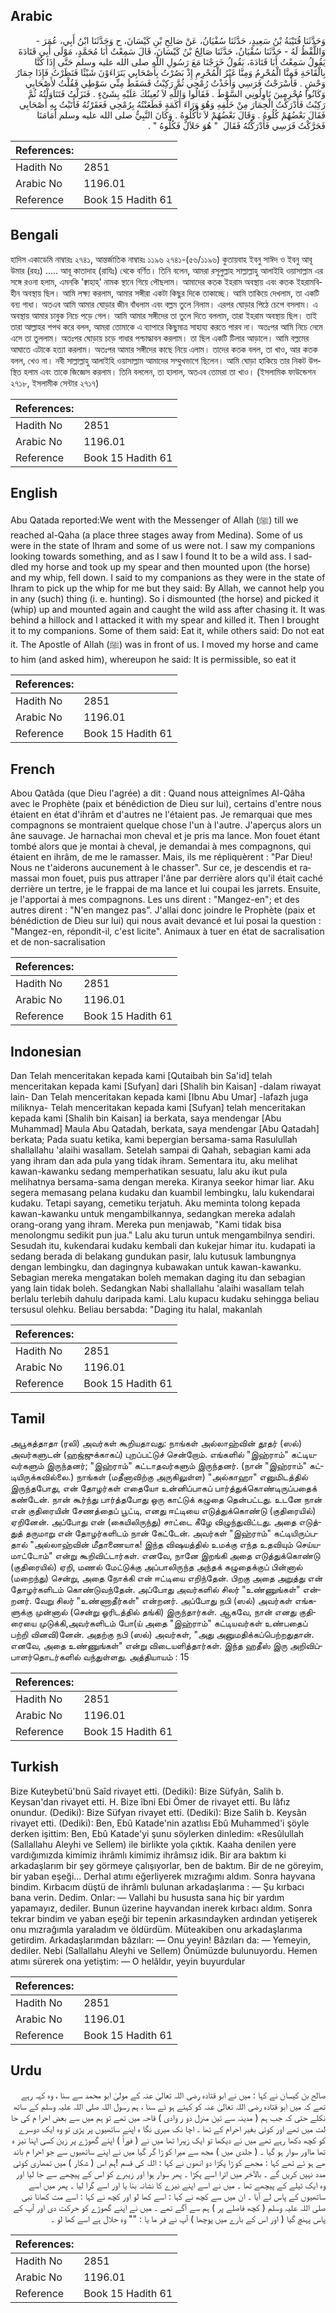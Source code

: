## Arabic


<div dir="rtl" lang="ar" style={{fontSize:'larger',backgroundColor:'#f8f9fa',padding:20}}>
وَحَدَّثَنَا قُتَيْبَةُ بْنُ سَعِيدٍ، حَدَّثَنَا سُفْيَانُ، عَنْ صَالِحِ بْنِ كَيْسَانَ، ح وَحَدَّثَنَا ابْنُ أَبِي، عُمَرَ - وَاللَّفْظُ لَهُ - حَدَّثَنَا سُفْيَانُ، حَدَّثَنَا صَالِحُ بْنُ كَيْسَانَ، قَالَ سَمِعْتُ أَبَا مُحَمَّدٍ، مَوْلَى أَبِي قَتَادَةَ يَقُولُ سَمِعْتُ أَبَا قَتَادَةَ، يَقُولُ خَرَجْنَا مَعَ رَسُولِ اللَّهِ صلى الله عليه وسلم حَتَّى إِذَا كُنَّا بِالْقَاحَةِ فَمِنَّا الْمُحْرِمُ وَمِنَّا غَيْرُ الْمُحْرِمِ إِذْ بَصُرْتُ بِأَصْحَابِي يَتَرَاءَوْنَ شَيْئًا فَنَظَرْتُ فَإِذَا حِمَارُ وَحْشٍ ‏.‏ فَأَسْرَجْتُ فَرَسِي وَأَخَذْتُ رُمْحِي ثُمَّ رَكِبْتُ فَسَقَطَ مِنِّي سَوْطِي فَقُلْتُ لأَصْحَابِي وَكَانُوا مُحْرِمِينَ نَاوِلُونِي السَّوْطَ ‏.‏ فَقَالُوا وَاللَّهِ لاَ نُعِينُكَ عَلَيْهِ بِشَىْءٍ ‏.‏ فَنَزَلْتُ فَتَنَاوَلْتُهُ ثُمَّ رَكِبْتُ فَأَدْرَكْتُ الْحِمَارَ مِنْ خَلْفِهِ وَهُوَ وَرَاءَ أَكَمَةٍ فَطَعَنْتُهُ بِرُمْحِي فَعَقَرْتُهُ فَأَتَيْتُ بِهِ أَصْحَابِي فَقَالَ بَعْضُهُمْ كُلُوهُ ‏.‏ وَقَالَ بَعْضُهُمْ لاَ تَأْكُلُوهُ ‏.‏ وَكَانَ النَّبِيُّ صلى الله عليه وسلم أَمَامَنَا فَحَرَّكْتُ فَرَسِي فَأَدْرَكْتُهُ فَقَالَ ‏ "‏ هُوَ حَلاَلٌ فَكُلُوهُ ‏"‏ ‏.‏
</div>
<div style={{backgroundColor:'#f8f9fa',padding:20, marginBottom: 10}}><table> <thead> <tr> <th>References:</th> <th></th> </tr> </thead> <tbody><tr><td>Hadith No</td><td>2851</td></tr><tr><td>Arabic No</td><td>1196.01</td></tr><tr><td>Reference</td><td>Book 15 Hadith 61</td></tr></tbody></table></div>

## Bengali


<div dir="ltr" lang="bn" style={{fontSize:'larger',backgroundColor:'#f8f9fa',padding:20}}>
হাদিস একাডেমি নাম্বারঃ ২৭৪১, আন্তর্জাতিক নাম্বারঃ ১১৯৬ ২৭৪১-(৫৬/১১৯৬) কুতায়বাহ ইবনু সাঈদ ও ইবনু আবূ উমার (রহঃ) ..... আবূ কাতাদাহ (রাযিঃ) থেকে বর্ণিত। তিনি বলেন, আমরা রসূলুল্লাহ সাল্লাল্লাহু আলাইহি ওয়াসাল্লাম এর সঙ্গে রওনা হলাম, এমনকি 'ক্বাহাহ্' নামক স্থানে গিয়ে পৌছলাম। আমাদের কতক ইহরাম অবস্থায় এবং কতক ইহরামবিহীন অবস্থায় ছিল। আমি লক্ষ্য করলাম, আমার সঙ্গীরা একটা কিছুর দিকে তাকাচ্ছে। আমি তাকিয়ে দেখলাম, তা একটি বন্য গাধা। অতএব আমি আমার ঘোড়ার জীন বাঁধলাম এবং বল্লম তুলে নিলাম। এরপর ঘোড়ার পিঠে চেপে বসলাম। এ অবস্থায় আমার চাবুক নিচে পড়ে গেল। আমি আমার সঙ্গীদের তা তুলে দিতে বললাম, তারা ইহরাম অবস্থায় ছিল। তাই তারা আল্লাহর শপথ করে বলল, আমরা তোমাকে এ ব্যাপারে কিছুমাত্র সাহায্য করতে পারব না। অতঃপর আমি নিচে নেমে এসে তা তুললাম। অতঃপর ঘোড়ায় চড়ে গাধার পশ্চাদ্ধাবন করলাম। তা ছিল একটি টিলার আড়ালে। আমি বল্লমের আঘাতে এটাকে হত্যা করলাম। অতঃপর আমার সঙ্গীদের কাছে নিয়ে এলাম। তাদের কতক বলল, তা খাও, আর কতক বলল, খেও না। নবী সাল্লাল্লাহু আলাইহি ওয়াসাল্লাম আমাদের সম্মুখভাগে ছিলেন। আমি ঘোড়া হাকিয়ে তার নিকট উপস্থিত হলাম এবং তাকে জিজ্ঞেস করলাম। তিনি বললেন, তা হালাল, অতএব তোমরা তা খাও। (ইসলামিক ফাউন্ডেশন ২৭১৮, ইসলামীক সেন্টার ২৭১৭)
</div>
<div style={{backgroundColor:'#f8f9fa',padding:20, marginBottom: 10}}><table> <thead> <tr> <th>References:</th> <th></th> </tr> </thead> <tbody><tr><td>Hadith No</td><td>2851</td></tr><tr><td>Arabic No</td><td>1196.01</td></tr><tr><td>Reference</td><td>Book 15 Hadith 61</td></tr></tbody></table></div>

## English


<div dir="ltr" lang="en" style={{fontSize:'larger',backgroundColor:'#f8f9fa',padding:20}}>
Abu Qatada reported:We went with the Messenger of Allah (ﷺ) till we reached al-Qaha (a place three stages away from Medina). Some of us were in the state of Ihram and some of us were not. I saw my companions looking towards something, and as I saw I found It to be a wild ass. I saddled my horse and took up my spear and then mounted upon (the horse) and my whip, fell down. I said to my companions as they were in the state of Ihram to pick up the whip for me but they said: By Allah, we cannot help you in any (such) thing (i. e. hunting). So i dismounted (the horse) and picked it (whip) up and mounted again and caught the wild ass after chasing it. It was behind a hillock and I attacked it with my spear and killed it. Then I brought it to my companions. Some of them said: Eat it, while others said: Do not eat it. The Apostle of Allah (ﷺ) was in front of us. I moved my horse and came to him (and asked him), whereupon he said: It is permissible, so eat it
</div>
<div style={{backgroundColor:'#f8f9fa',padding:20, marginBottom: 10}}><table> <thead> <tr> <th>References:</th> <th></th> </tr> </thead> <tbody><tr><td>Hadith No</td><td>2851</td></tr><tr><td>Arabic No</td><td>1196.01</td></tr><tr><td>Reference</td><td>Book 15 Hadith 61</td></tr></tbody></table></div>

## French


<div dir="ltr" lang="fr" style={{fontSize:'larger',backgroundColor:'#f8f9fa',padding:20}}>
Abou Qatâda (que Dieu l'agrée) a dit : Quand nous atteignîmes Al-Qâha avec le Prophète (paix et bénédiction de Dieu sur lui), certains d'entre nous étaient en état d'ihrâm et d'autres ne l'étaient pas. Je remarquai que mes compagnons se montraient quelque chose l'un à l'autre. J'aperçus alors un âne sauvage. Je harnachai mon cheval et je pris ma lance. Mon fouet étant tombé alors que je montai à cheval, je demandai à mes compagnons, qui étaient en ihrâm, de me le ramasser. Mais, ils me répliquèrent : "Par Dieu! Nous ne t'aiderons aucunement à le chasser". Sur ce, je descendis et ramassai mon fouet, puis pus attraper l'âne par derrière alors qu'il était caché derrière un tertre, je le frappai de ma lance et lui coupai les jarrets. Ensuite, je l'apportai à mes compagnons. Les uns dirent : "Mangez-en"; et des autres dirent : "N'en mangez pas". J'allai donc joindre le Prophète (paix et bénédiction de Dieu sur lui) qui nous avait devancé et lui posai la question : "Mangez-en, répondit-il, c'est licite". Animaux à tuer en état de sacralisation et de non-sacralisation
</div>
<div style={{backgroundColor:'#f8f9fa',padding:20, marginBottom: 10}}><table> <thead> <tr> <th>References:</th> <th></th> </tr> </thead> <tbody><tr><td>Hadith No</td><td>2851</td></tr><tr><td>Arabic No</td><td>1196.01</td></tr><tr><td>Reference</td><td>Book 15 Hadith 61</td></tr></tbody></table></div>

## Indonesian


<div dir="ltr" lang="id" style={{fontSize:'larger',backgroundColor:'#f8f9fa',padding:20}}>
Dan Telah menceritakan kepada kami [Qutaibah bin Sa'id] telah menceritakan kepada kami [Sufyan] dari [Shalih bin Kaisan] -dalam riwayat lain- Dan Telah menceritakan kepada kami [Ibnu Abu Umar] -lafazh juga miliknya- Telah menceritakan kepada kami [Sufyan] telah menceritakan kepada kami [Shalih bin Kaisan] ia berkata, saya mendengar [Abu Muhammad] Maula Abu Qatadah, berkata, saya mendengar [Abu Qatadah] berkata; Pada suatu ketika, kami bepergian bersama-sama Rasulullah shallallahu 'alaihi wasallam. Setelah sampai di Qahah, sebagian kami ada yang ihram dan ada pula yang tidak ihram. Sementara itu, aku melihat kawan-kawanku sedang memperhatikan sesuatu, lalu aku ikut pula melihatnya bersama-sama dengan mereka. Kiranya seekor himar liar. Aku segera memasang pelana kudaku dan kuambil lembingku, lalu kukendarai kudaku. Tetapi sayang, cemetiku terjatuh. Aku meminta tolong kepada kawan-kawanku untuk mengambilkannya, sedangkan mereka adalah orang-orang yang ihram. Mereka pun menjawab, "Kami tidak bisa menolongmu sedikit pun jua." Lalu aku turun untuk mengambilnya sendiri. Sesudah itu, kukendarai kudaku kembali dan kukejar himar itu. kudapati ia sedang berada di belakang gundukan pasir, lalu kutusuk lambungnya dengan lembingku, dan dagingnya kubawakan untuk kawan-kawanku. Sebagian mereka mengatakan boleh memakan daging itu dan sebagian yang lain tidak boleh. Sedangkan Nabi shallallahu 'alaihi wasallam telah berlalu terlebih dahulu daripada kami. Lalu kupacu kudaku sehingga beliau tersusul olehku. Beliau bersabda: "Daging itu halal, makanlah
</div>
<div style={{backgroundColor:'#f8f9fa',padding:20, marginBottom: 10}}><table> <thead> <tr> <th>References:</th> <th></th> </tr> </thead> <tbody><tr><td>Hadith No</td><td>2851</td></tr><tr><td>Arabic No</td><td>1196.01</td></tr><tr><td>Reference</td><td>Book 15 Hadith 61</td></tr></tbody></table></div>

## Tamil


<div dir="ltr" lang="ta" style={{fontSize:'larger',backgroundColor:'#f8f9fa',padding:20}}>
அபூகத்தாதா (ரலி) அவர்கள் கூறியதாவது: நாங்கள் அல்லாஹ்வின் தூதர் (ஸல்) அவர்களுடன் (ஹஜ்ஜுக்காகப்) புறப்பட்டுச் சென்றோம். எங்களில் "இஹ்ராம்" கட்டியவர்களும் இருந்தனர்; "இஹ்ராம்" கட்டாதவர்களும் இருந்தனர். (நான் "இஹ்ராம்" கட்டியிருக்கவில்லை.) நாங்கள் (மதீனாவிற்கு அருகிலுள்ள) "அல்காஹா" எனுமிடத்தில் இருந்தபோது, என் தோழர்கள் எதையோ உன்னிப்பாகப் பார்த்துக்கொண்டிருப்பதைக் கண்டேன். நான் கூர்ந்து பார்த்தபோது ஒரு காட்டுக் கழுதை தென்பட்டது. உடனே நான் என் குதிரையின் சேணத்தைப் பூட்டி, எனது ஈட்டியை எடுத்துக்கொண்டு (குதிரையில்) ஏறினேன். அப்போது என் (கையிலிருந்து) சாட்டை கீழே விழுந்துவிட்டது. அதை எடுத்துத் தருமாறு என் தோழர்களிடம் நான் கேட்டேன். அவர்கள் "இஹ்ராம்" கட்டியிருப்பதால் "அல்லாஹ்வின் மீதாணையாக! இந்த விஷயத்தில் உமக்கு எந்த உதவியும் செய்யமாட்டோம்" என்று கூறிவிட்டார்கள். எனவே, நானே இறங்கி அதை எடுத்துக்கொண்டு (குதிரையில்) ஏறி, மணல் மேட்டுக்கு அப்பாலிருந்த அந்தக் கழுதைக்குப் பின்னால் (மறைந்து) சென்று, அதை நோக்கி என் ஈட்டியை எறிந்தேன். பிறகு அதை அறுத்து என் தோழர்களிடம் கொண்டுவந்தேன். அப்போது அவர்களில் சிலர் "உண்ணுங்கள்" என்றனர். வேறு சிலர் "உண்ணாதீர்கள்" என்றனர். அப்போது நபி (ஸல்) அவர்கள் எங்களுக்கு முன்னால் (சென்று ஓரிடத்தில் தங்கி) இருந்தார்கள். ஆகவே, நான் எனது குதிரையை முடுக்கி,அவர்களிடம் போ(ய் அதை "இஹ்ராம்" கட்டியவர்கள் உண்பதைப் பற்றி வினவி)னேன். அதற்கு நபி (ஸல்) அவர்கள், "அது அனுமதிக்கப்பெற்றதுதான். எனவே, அதை உண்ணுங்கள்" என்று விடையளித்தார்கள். இந்த ஹதீஸ் இரு அறிவிப்பாளர்தொடர்களில் வந்துள்ளது. அத்தியாயம் : 15
</div>
<div style={{backgroundColor:'#f8f9fa',padding:20, marginBottom: 10}}><table> <thead> <tr> <th>References:</th> <th></th> </tr> </thead> <tbody><tr><td>Hadith No</td><td>2851</td></tr><tr><td>Arabic No</td><td>1196.01</td></tr><tr><td>Reference</td><td>Book 15 Hadith 61</td></tr></tbody></table></div>

## Turkish


<div dir="ltr" lang="tr" style={{fontSize:'larger',backgroundColor:'#f8f9fa',padding:20}}>
Bize Kuteybetü'bnü Saîd rivayet etti. (Dediki): Bize Süfyân, Salih b. Keysan'dan rivayet etti. H. Bize îbni Ebi Ömer de rivayet etti. Bu lâfız onundur. (Dediki): Bize Süfyan rivayet etti. (Dediki): Bize Salih b. Keysân rivayet etti. (Dediki): Ben, Ebû Katade'nin azatlısı Ebû Muhammed'i şöyle derken işittim: Ben, Ebû Katade'yi şunu söylerken dinledim: «Resûlullah (Sallallahu Aleyhi ve Sellem) ile birlikte yola çıktık. Kaaha denilen yere vardığımızda kimimiz ihrâmlı kimimiz ihrâmsız idik. Bir ara baktım ki arkadaşlarım bir şey görmeye çalışıyorlar, ben de baktım. Bir de ne göreyim, bir yaban eşeği... Derhal atımı eğerliyerek mızrağımı aldım. Sonra hayvana bindim. Kırbacım düştü de ihrâmlı bulunan arkadaşlarıma : — Şu kırbacı bana verin. Dedim. Onlar: — Vallahi bu hususta sana hiç bir yardım yapamayız, dediler. Bunun üzerine hayvandan inerek kırbacı aldım. Sonra tekrar bindim ve yaban eşeği bir tepenin arkasındayken ardından yetişerek onu mızrağımla yaraladım ve öldürdüm. Müteakiben onu arkadaşlarıma getirdim. Arkadaşlarımdan bâzıları: — Onu yeyin! Bâzıları da: — Yemeyin, dediler. Nebi (Sallallahu Aleyhi ve Sellem) Önümüzde bulunuyordu. Hemen atımı sürerek ona yetiştim: — O helâldır, yeyin buyurdular
</div>
<div style={{backgroundColor:'#f8f9fa',padding:20, marginBottom: 10}}><table> <thead> <tr> <th>References:</th> <th></th> </tr> </thead> <tbody><tr><td>Hadith No</td><td>2851</td></tr><tr><td>Arabic No</td><td>1196.01</td></tr><tr><td>Reference</td><td>Book 15 Hadith 61</td></tr></tbody></table></div>

## Urdu


<div dir="rtl" lang="ur" style={{fontSize:'larger',backgroundColor:'#f8f9fa',padding:20}}>
صالح بن کیسان نے کہا : میں نے ابو قتادہ رضی اللہ تعالیٰ عنہ کے مولیٰ ابو محمد سے سنا ، وہ کہہ رہے تھے کہ میں ابو قتادہ رضی اللہ تعالیٰ عنہ کو کہتے ہو ئے سنا ، ہم رسول اللہ صلی اللہ علیہ وسلم کے ساتھ نکلے حتی کہ جب ہم ( مدینہ سے تین منزل دو ر وادی ) قاحہ میں تھے تو ہم میں سے بعض احرا م کی حا لت میں تھے اور کوئی بغیر احرام کے تھا ۔ اچا نک میری نگا ہ اپنے ساتھیوں پر پڑی تو وہ ایک دوسرے کو کچھ دکھا رہے تھے میں نے دیکھا تو ایک زیبرا تھا میں نے ( فوراً ) اپنے گھوڑے پر زین کسی اپنا نیز ہ تھا مااور سوار ہو گیا ۔ ( جلدی میں ) مجھ سے میرا کو ڑا گر گیا میں نے اپنے ساتھیوں سے جو احرا م باند ھے ہو ئے تھے کہا : مجھے کو ڑا پکڑا دو انھوں نے کہا : اللہ کی قسم !ہم اس ( شکار ) میں تمھاری کوئی مدد نہیں کریں گے ۔ بالآخر میں اترا اسے پکڑا ۔ پھر سوار ہوا اور زیبرے کو اس کے پیچھے سے جا لیا اور وہ ایک ٹیلے کے پیچھے تھا ۔ میں نے اسے اپنے نیزے کا نشانہ بنا یا اور اسے گرا لیا ۔ پھر میں اسے ساتھیوں کے پاس لے آیا ۔ ان میں سے کچھ نے کہا : اسے کھا لو اور کچھ نے کہا : اسے مت کھانا نبی صلی اللہ علیہ وسلم ( کچھ فاصلے پر ) ہم سے آگے تھے ۔ میں نے اپنے گھوڑے کو حرکت دی اور آپ کے پاس پہنچ گیا ( اور اس کے بارے میں پوچھا ) آپ نے فر ما یا : "" وہ حلال ہے اسے کھا لو ۔
</div>
<div style={{backgroundColor:'#f8f9fa',padding:20, marginBottom: 10}}><table> <thead> <tr> <th>References:</th> <th></th> </tr> </thead> <tbody><tr><td>Hadith No</td><td>2851</td></tr><tr><td>Arabic No</td><td>1196.01</td></tr><tr><td>Reference</td><td>Book 15 Hadith 61</td></tr></tbody></table></div>